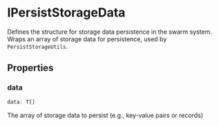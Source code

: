 # IPersistStorageData

Defines the structure for storage data persistence in the swarm system.
Wraps an array of storage data for persistence, used by `PersistStorageUtils`.

## Properties

### data

```ts
data: T[]
```

The array of storage data to persist (e.g., key-value pairs or records)
